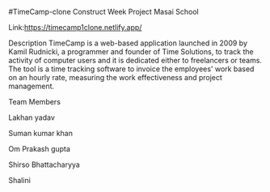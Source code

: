 #TimeCamp-clone
Construct Week Project Masai School

Link:https://timecamp1clone.netlify.app/

Description
TimeCamp is a web-based application launched in 2009 by Kamil Rudnicki, a programmer and founder of Time Solutions, to track the activity of computer users and it is dedicated either to freelancers or teams. The tool is a time tracking software to invoice the employees' work based on an hourly rate, measuring the work effectiveness and project management.

Team Members

Lakhan yadav


Suman kumar khan

Om Prakash gupta

Shirso Bhattacharyya

Shalini






